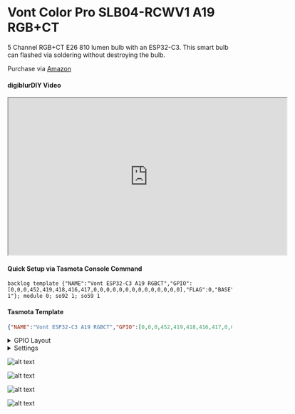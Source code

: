 # Vont Color Pro SLB04-RCWV1 A19 RGB+CT

5 Channel RGB+CT E26 810 lumen bulb with an ESP32-C3.  This smart bulb can flashed via soldering without destroying the bulb.

Purchase via [Amazon](https://amzn.to/3Eq4WH8)  

#### digiblurDIY Video
<iframe allowfullscreen height="353" src="https://www.youtube.com/embed/92F7DqQrZWg" width="625" youtube-src-=""></iframe>  

#### Quick Setup via Tasmota Console Command
```
backlog template {"NAME":"Vont ESP32-C3 A19 RGBCT","GPIO":[0,0,0,452,419,418,416,417,0,0,0,0,0,0,0,0,0,0,0,0,0,0],"FLAG":0,"BASE":1,"CMND":"so92 1"}; module 0; so92 1; so59 1
```

#### Tasmota Template
```json
{"NAME":"Vont ESP32-C3 A19 RGBCT","GPIO":[0,0,0,452,419,418,416,417,0,0,0,0,0,0,0,0,0,0,0,0,0,0],"FLAG":0,"BASE":1,"CMND":"so92 1"}
```

<details><summary>GPIO Layout</summary>     
<p>
| GPIO |    Component | Description |
|------ |-------------|-------------|         
|GPIO03	| PWM_i 5 | Warm White
|GPIO04	| PWM 4 | Cool White
|GPIO05	| PWM 3 | Blue
|GPIO06	| PWM 1 | Red
|GPIO07	| PWM 2 | Green
</p></details>

<details><summary>Settings</summary>     
<p>

| Setting | Description
|---------------|-------------
| setoption92 1 | Set the correct color temperature method
| setoption59 1  | Report light state changes via MQTT
</p></details>

![alt text](/img/devices/vontcolorpro_1.jpg "Vont Color Pro Bulb #1")

![alt text](/img/devices/vontcolorpro_2.jpg "Vont Color Pro Bulb #2")

![alt text](/img/devices/vontcolorpro_3.png "Vont Color Pro Bulb #3")

![alt text](/img/devices/vontcolorpro_4.png "Vont Color Pro Bulb #4")

